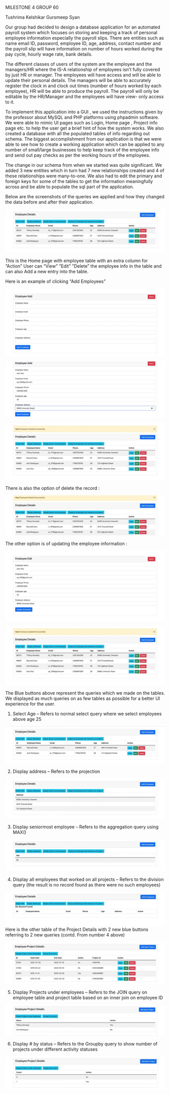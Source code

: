 ﻿MILESTONE 4 GROUP 60 

Tushrima Kelshikar Gursmeep Syan 

Our group had decided to design a database application for an automated payroll system which focuses on storing and keeping a track of personal employee information especially the payroll slips. There are entities such as name email ID, password, employee ID, age, address, contact number and the payroll slip will have information on number of hours worked during the pay cycle, hourly wage rate, bank details. 

The different classes of users of the system are the employee and the managers/HR where the IS-A relationship of employees isn’t fully covered by just HR or manager. The employees will have access and will be able to update their personal details. The managers will be able to accurately register the clock in and clock out times (number of hours worked by each employee), HR will be able to produce the payroll. The payroll will only be editable by the HR/Manager and the employees will have view- only access to it.  

To implement this application into a GUI , we used the instructions given by the professor about MySQL and PHP platforms using phpadmin software. We were able to mimic UI pages such as Login, Home page , Project info page etc. to help the user get a brief hint of how the system works. We also created a database with all the populated tables of info regarding out schema. The biggest accomplishment from our application is that we were able to see how to create a working application which can be applied to any number of small/large businesses to help keep track of the employee info and send out pay checks as per the working hours of the employees. 

The change in our schema from when we started was quite significant. We added 3 new entities which in turn had 7 new relationships created and 4 of these relationships were many-to-one. We also had to edit the primary and foreign keys for some of the tables to get the information meaningfully across and be able to populate the sql part of the application. 

Below are the screenshots of the queries we applied and how they changed the data before and after their application. 

![](Aspose.Words.57a44614-931b-4185-a0a5-da678e054349.001.jpeg)

This is the Home page with employee table with an extra column for “Action” User can “View” ”Edit” ”Delete” the employee info in the table and can also Add a new entry into the table. 

Here is an example of clicking “Add Employees” 

![](Aspose.Words.57a44614-931b-4185-a0a5-da678e054349.002.jpeg)

![](Aspose.Words.57a44614-931b-4185-a0a5-da678e054349.003.jpeg)

![](Aspose.Words.57a44614-931b-4185-a0a5-da678e054349.004.jpeg)

There is also the option of delete the record : 

![](Aspose.Words.57a44614-931b-4185-a0a5-da678e054349.005.jpeg)

The other option is of updating the employee information : 

![](Aspose.Words.57a44614-931b-4185-a0a5-da678e054349.006.jpeg)

![](Aspose.Words.57a44614-931b-4185-a0a5-da678e054349.007.jpeg)

The Blue buttons above represent the queries which we made on the tables. We displayed as much queries on as few tables as possible for a better UI experience for the user. 

1. Select Age – Refers to normal select query where we select employees above age 25 

![](Aspose.Words.57a44614-931b-4185-a0a5-da678e054349.008.jpeg)

2. Display address – Refers to the projection 

![](Aspose.Words.57a44614-931b-4185-a0a5-da678e054349.009.jpeg)

3. Display seniormost employee – Refers to the aggregation query using MAX() 

![](Aspose.Words.57a44614-931b-4185-a0a5-da678e054349.010.jpeg)

4. Display all employees that worked on all projects – Refers to the division query (the result is no record found as there were no such employees) 

![](Aspose.Words.57a44614-931b-4185-a0a5-da678e054349.011.jpeg)Here is the other table of the Project Details with 2 new blue buttons referring to 2 new queries (contd. From number 4 above) 

![](Aspose.Words.57a44614-931b-4185-a0a5-da678e054349.012.jpeg)

5. Display Projects under employees – Refers to the JOIN query on employee table and project table based on an inner join on employee ID  

![](Aspose.Words.57a44614-931b-4185-a0a5-da678e054349.013.jpeg)

6. Display # by status – Refers to the Groupby query to show number of projects under different activity statuses  

![](Aspose.Words.57a44614-931b-4185-a0a5-da678e054349.014.jpeg)
